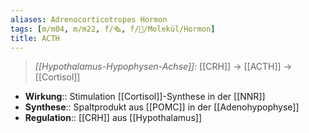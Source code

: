 ```yaml
---
aliases: Adrenocorticotropes Hormon
tags: [m/m04, m/m22, f/🗞️, f/🧪/Molekül/Hormon]
title: ACTH
---
```

> *[[Hypothalamus-Hypophysen-Achse]]:* [[CRH]] → [[ACTH]] → [[Cortisol]]
- **Wirkung**:: Stimulation [[Cortisol]]-Synthese in der [[NNR]]
- **Synthese**:: Spaltprodukt aus [[POMC]] in der [[Adenohypophyse]]
- **Regulation**:: [[CRH]] aus [[Hypothalamus]]